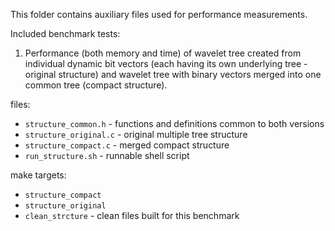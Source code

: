 This folder contains auxiliary files used for performance measurements.

Included benchmark tests:

1. Performance (both memory and time) of wavelet tree created from individual dynamic
bit vectors (each having its own underlying tree - original structure) and wavelet
tree with binary vectors merged into one common tree (compact structure).

files:
- `structure_common.h` - functions and definitions common to both versions
- `structure_original.c` - original multiple tree structure
- `structure_compact.c` - merged compact structure
- `run_structure.sh` - runnable shell script

make targets:
- `structure_compact`
- `structure_original`
- `clean_strcture` - clean files built for this benchmark
